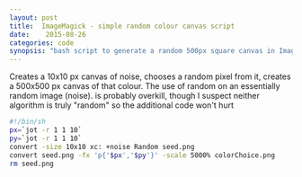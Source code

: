```yaml
---
layout: post
title:  ImageMagick - simple random colour canvas script
date:    2015-08-26
categories: code
synopsis: "bash script to generate a random 500px square canvas in ImageMagick"
---
```


Creates a 10x10 px canvas of noise, chooses a random pixel from it, creates a 500x500 px canvas of that colour.  The use of random on an essentially random image (noise). is probably overkill, though I suspect neither algorithm is truly "random" so the additional code won't hurt

```bash  
#!/bin/sh
px=`jot -r 1 1 10`
py=`jot -r 1 1 10`
convert -size 10x10 xc: +noise Random seed.png
convert seed.png -fx 'p{'$px','$py'}' -scale 5000% colorChoice.png
rm seed.png
```
